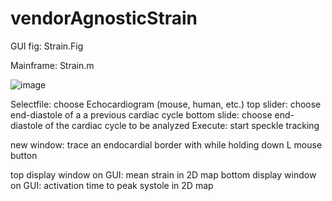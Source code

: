 # vendorAgnosticStrain


GUI fig: Strain.Fig

Mainframe: Strain.m


![image](https://user-images.githubusercontent.com/114422350/192314972-bd407647-d4ff-4262-b7bb-d447db91a23d.png)

Selectfile: choose Echocardiogram (mouse, human, etc.)
top slider: choose end-diastole of a a previous cardiac cycle
bottom slide: choose end-diastole of the cardiac cycle to be analyzed
Execute: start speckle tracking

new window: trace an endocardial border with while holding down L mouse button

top display window on GUI: mean strain in 2D map
bottom display window on GUI: activation time to peak systole in 2D map
